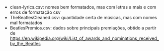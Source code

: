 - clean-lyrics.csv: nomes bem formatados, mas com letras a mais e com erros de formatação csv
- TheBeatlesCleaned.csv: quantidade certa de músicas, mas com nomes mal formatados
- BeatlesPremios.csv: dados sobre principais premiações, obtido a partir de https://en.wikipedia.org/wiki/List_of_awards_and_nominations_received_by_the_Beatles